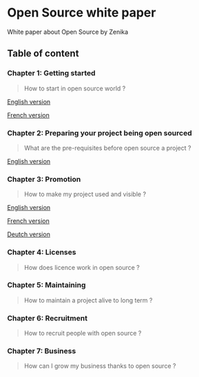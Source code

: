 # Open Source white paper

White paper about Open Source by Zenika

## Table of content

### Chapter 1: Getting started
> How to start in open source world ?

[English version](en/01-getting-started.md)

[French version](fr/01-getting-started.md)


### Chapter 2: Preparing your project being open sourced
> What are the pre-requisites before open source a project ?

[English version](en/02-preparing-your-project-being-open-sourced.md)


### Chapter 3: Promotion
> How to make my project used and visible ?

[English version](https://github.com/zenika-open-source/open-source-promotion-cheat-sheet/blob/master/README.md)

[French version](https://github.com/zenika-open-source/open-source-promotion-cheat-sheet/blob/master/README-fr.md)

[Deutch version](https://github.com/zenika-open-source/open-source-promotion-cheat-sheet/blob/master/README-de.md)


### Chapter 4: Licenses
> How does licence work in open source ?


### Chapter 5: Maintaining
> How to maintain a project alive to long term ?


### Chapter 6: Recruitment
> How to recruit people with open source ?


### Chapter 7: Business
> How can I grow my business thanks to open source ?
